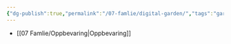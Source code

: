```yaml
---
{"dg-publish":true,"permalink":"/07-famlie/digital-garden/","tags":"gardenEntry","dgHomeLink":false,"dgPassFrontmatter":false}
---
```



- [[07 Famlie/Oppbevaring|Oppbevaring]]